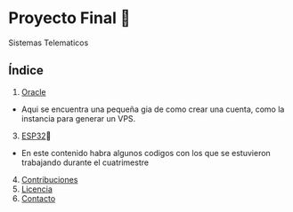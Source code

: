 # Proyecto Final 📡
Sistemas Telematicos

## Índice

1. [Oracle](https://github.com/JAlfredo420/oracle/blob/e2be1390d06fd8673a3add6a036cc180c3854cdc/README.md)
* Aqui se encuentra una pequeña gia de como crear una cuenta, como la instancia para generar un VPS.
3. [ESP32](https://github.com/JAlfredo420/TemasESP32/blob/d34383853ab15a1bd6248749e1f52a54eb9e73a7/README.md)🛜
* En este contenido habra algunos codigos con los que se estuvieron trabajando durante el cuatrimestre
4. [Contribuciones](#contribuciones)
5. [Licencia](#licencia)
6. [Contacto](#contacto)

